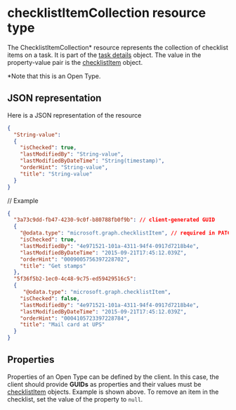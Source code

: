 # checklistItemCollection resource type

The ChecklistItemCollection* resource represents the collection of checklist items on a task. It is part of the [task details](taskdetails.md) object. The value in the property-value pair is the [checklistItem](checklistitem.md) object.

*Note that this is an Open Type.

## JSON representation

Here is a JSON representation of the resource

<!-- {
  "blockType": "resource",
  "optionalProperties": [

  ],
  "@odata.type": "microsoft.graph.checklistItemCollection"
}-->

```json
{
  "String-value":
  {
    "isChecked": true,
    "lastModifiedBy": "String-value",
    "lastModifiedByDateTime": "String(timestamp)",
    "orderHint": "String-value",
    "title": "String-value"
  }
}
```
// Example

```json
{
  "3a73c9dd-fb47-4230-9c0f-b80788fb0f9b": // client-generated GUID
  {
    "@odata.type": "microsoft.graph.checklistItem", // required in PATCH requests to edit the checklist on a task
    "isChecked": true,
    "lastModifiedBy": "4e971521-101a-4311-94f4-0917d7218b4e",
    "lastModifiedByDateTime": "2015-09-21T17:45:12.039Z",
    "orderHint": "0009005756397228702",
    "title": "Get stamps"
  },
  "5f36f5b2-1ec0-4c48-9c75-ed59429516c5":
  {
     "@odata.type": "microsoft.graph.checklistItem",
    "isChecked": false,
    "lastModifiedBy": "4e971521-101a-4311-94f4-0917d7218b4e",
    "lastModifiedByDateTime": "2015-09-21T17:45:12.039Z",
    "orderHint": "0004105723397228784",
    "title": "Mail card at UPS"
  }
}

```


## Properties
Properties of an Open Type can be defined by the client. In this case, the client should provide **GUIDs** as properties and their values must be [checklistItem](checklistitem.md) objects. Example is shown above. To remove an item in the checklist, set the value of the property to `null`.

<!-- uuid: 8fcb5dbc-d5aa-4681-8e31-b001d5168d79
2015-10-25 14:57:30 UTC -->
<!-- {
  "type": "#page.annotation",
  "description": "checklistItemCollection resource",
  "keywords": "",
  "section": "documentation",
  "tocPath": ""
}-->